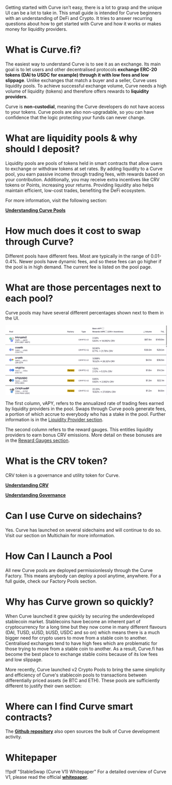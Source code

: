 Getting started with Curve isn’t easy, there is a lot to grasp and the unique UI can be a lot to take in. This small guide is intended for Curve beginners with an understanding of DeFi and Crypto. It tries to answer recurring questions about how to get started with Curve and how it works or makes money for liquidity providers.

# **What is Curve.fi?**

The easiest way to understand Curve is to see it as an exchange. Its main goal is to let users and other decentralised protocols **exchange ERC-20 tokens (DAI to USDC for example) through it with low fees and low slippage**. Unlike exchanges that match a buyer and a seller, Curve uses liquidity pools. To achieve successful exchange volume, Curve needs a high volume of liquidity (tokens) and therefore offers rewards to **liquidity providers**.

Curve is **non-custodial**, meaning the Curve developers do not have access to your tokens. Curve pools are also non-upgradable, so you can have confidence that the logic protecting your funds can never change.

# **What are liquidity pools & why should I deposit?**

Liquidity pools are pools of tokens held in smart contracts that allow users to exchange or withdraw tokens at set rates. By adding liquidity to a Curve pool, you earn passive income through trading fees, with rewards based on your contribution. Additionally, you may receive extra incentives like CRV tokens or Points, increasing your returns. Providing liquidity also helps maintain efficient, low-cost trades, benefiting the DeFi ecosystem.

For more information, visit the following section:

[**Understanding Curve Pools**](../lp/overview.md)

# **How much does it cost to swap through Curve?**

Different pools have different fees.  Most are typically in the range of 0.01-0.4%.  Newer pools have dynamic fees, and so these fees can go higher if the pool is in high  demand.  The current fee is listed on the pool page.  

# **What are those percentages next to each pool?**

Curve pools may have several different percentages shown next to them in the UI.

![Pools UI](../images/pools.webp)

The first column, vAPY, refers to the annualized rate of trading fees earned by liquidity providers in the pool. Swaps through Curve pools generate fees, a portion of which accrue to everybody who has a stake in the pool. Further information is in the [Liquidity Provider section](../lp/overview.md).

The second column refers to the reward gauges. This entitles liquidity providers to earn bonus CRV emissions. More detail on these bonuses are in the [Reward Gauges section](../reward-gauges/overview.md).

# **What is the CRV token?**

CRV token is a governance and utility token for Curve.

[**Understanding CRV**](../crv-token/overview.md)

[**Understanding Governance**](../governance/understanding-governance.md)

# **Can I use Curve on sidechains?**

Yes. Curve has launched on several sidechains and will continue to do so. Visit our section on Multichain for more information.

# **How Can I Launch a Pool**

All new Curve pools are deployed permissionlessly through the Curve Factory. This means anybody can deploy a pool anytime, anywhere. For a full guide, check our Factory Pools section.
​
# **Why has Curve grown so quickly?**

When Curve launched it grew quickly by securing the underdeveloped stablecoin market. Stablecoins have become an inherent part of cryptocurrency for a long time but they now come in many different flavours (DAI, TUSD, sUSD, bUSD, USDC and so on) which means there is a much bigger need for crypto users to move from a stable coin to another. Centralised exchanges tend to have high fees which are problematic for those trying to move from a stable coin to another. As a result, Curve.fi has become the best place to exchange stable coins because of its low fees and low slippage.

More recently, Curve launched v2 Crypto Pools to bring the same simplicity and efficiency of Curve's stablecoin pools to transactions between differentially priced assets (ie BTC and ETH). These pools are sufficiently different to justify their own section:
​
# **Where can I find Curve smart contracts?**

The [**Github repository**](https://github.com/curvefi) also open sources the bulk of Curve development activity.


# **Whitepaper**

!!!pdf "StableSwap (Curve V1) Whitepaper"
    For a detailed overview of Curve V1, please read the official [**whitepaper**](../pdf/curve-stableswap.pdf).

